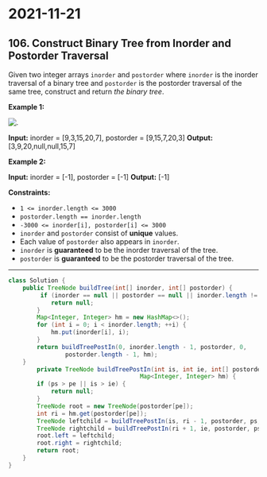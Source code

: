 # 2021-11-21

## 106. Construct Binary Tree from Inorder and Postorder Traversal

Given two integer arrays `inorder` and `postorder` where `inorder` is the inorder traversal of a binary tree and `postorder` is the postorder traversal of the same tree, construct and return _the binary tree_.

**Example 1:**

![.](https://assets.leetcode.com/uploads/2021/02/19/tree.jpg)

**Input:** inorder = \[9,3,15,20,7\], postorder = \[9,15,7,20,3\]
**Output:** \[3,9,20,null,null,15,7\]

**Example 2:**

**Input:** inorder = \[-1\], postorder = \[-1\]
**Output:** \[-1\]

**Constraints:**

- `1 <= inorder.length <= 3000`
- `postorder.length == inorder.length`
- `-3000 <= inorder[i], postorder[i] <= 3000`
- `inorder` and `postorder` consist of **unique** values.
- Each value of `postorder` also appears in `inorder`.
- `inorder` is **guaranteed** to be the inorder traversal of the tree.
- `postorder` is **guaranteed** to be the postorder traversal of the tree.

---

```java
class Solution {
    public TreeNode buildTree(int[] inorder, int[] postorder) {
         if (inorder == null || postorder == null || inorder.length != postorder.length) {
            return null;
        }
        Map<Integer, Integer> hm = new HashMap<>();
        for (int i = 0; i < inorder.length; ++i) {
            hm.put(inorder[i], i);
        }
        return buildTreePostIn(0, inorder.length - 1, postorder, 0,
                postorder.length - 1, hm);
    }
        private TreeNode buildTreePostIn(int is, int ie, int[] postorder, int ps, int pe,
                                     Map<Integer, Integer> hm) {
        if (ps > pe || is > ie) {
            return null;
        }
        TreeNode root = new TreeNode(postorder[pe]);
        int ri = hm.get(postorder[pe]);
        TreeNode leftchild = buildTreePostIn(is, ri - 1, postorder, ps, ps + ri - is - 1, hm);
        TreeNode rightchild = buildTreePostIn(ri + 1, ie, postorder, ps + ri - is, pe - 1, hm);
        root.left = leftchild;
        root.right = rightchild;
        return root;
    }
}
```
